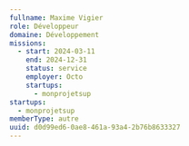 ```yaml
---
fullname: Maxime Vigier
role: Développeur
domaine: Développement
missions:
  - start: 2024-03-11
    end: 2024-12-31
    status: service
    employer: Octo
    startups:
      - monprojetsup
startups:
  - monprojetsup
memberType: autre
uuid: d0d99ed6-0ae8-461a-93a4-2b76b8633327
---
```

